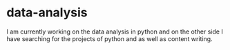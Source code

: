 # data-analysis
I am currently working on the data analysis in python and on the other side I have searching for the projects of python and as well as content writing.

